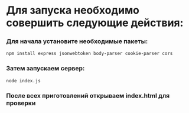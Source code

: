 <h1>Для запуска необходимо совершить следующие действия:</h1>

### Для начала установите необходимые пакеты:
```npm install express jsonwebtoken body-parser cookie-parser cors```

### Затем запускаем сервер:
```node index.js```

### После всех приготовлений открываем index.html для проверки
